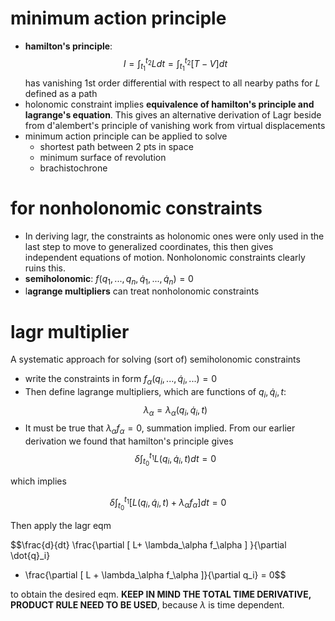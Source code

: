 # minimum action principle
- **hamilton's principle**: 
$$I = \int_{t_1}^{t_2}Ldt = \int_{t_1}^{t_2}[T-V]dt$$
has vanishing 1st order differential with respect to all nearby paths for $L$ defined as a path
- holonomic constraint implies **equivalence of hamilton's principle and lagrange's equation**. This gives an alternative derivation of Lagr beside from d'alembert's principle of vanishing work from virtual displacements
- minimum action principle can be applied to solve
	- shortest path between 2 pts in space
	- minimum surface of revolution
	- brachistochrone
# for nonholonomic constraints
- In deriving lagr, the constraints as holonomic ones were only used in the last step to move to generalized coordinates, this then gives independent equations of motion. Nonholonomic constraints clearly ruins this.
- **semiholonomic**: $f(q_1,..., q_n, \dot{q}_1, ..., \dot{q}_n) = 0$
- l**agrange multipliers** can treat nonholonomic constraints

# lagr multiplier

A systematic approach for solving (sort of) semiholonomic constraints

- write the constraints in form $f_\alpha(q_i, ..., \dot{q}_i, ...) = 0$
- Then define lagrange multipliers, which are functions of $q_i,\dot{q}_i, t$: 
$$\lambda_\alpha = \lambda_\alpha(q_i, \dot{q}_i, t)$$
- It must be true that $\lambda_\alpha f_\alpha = 0$, summation implied. From our earlier derivation we found that hamilton's principle gives 
$$\delta \int_{t_0}^{t_1} L(q_i,\dot{q}_i,t) dt = 0$$

which implies

$$\delta \int_{t_0}^{t_1} \left[ L(q_i,\dot{q}_i,t) + \lambda_\alpha f_\alpha \right] dt = 0$$

Then apply the lagr eqm 

$$\frac{d}{dt} \frac{\partial [ L+ \lambda_\alpha f_\alpha ] }{\partial \dot{q}_i} 
- \frac{\partial [ L + \lambda_\alpha f_\alpha ]}{\partial q_i} = 0$$

to obtain the desired eqm. **KEEP IN MIND THE TOTAL TIME DERIVATIVE, PRODUCT RULE NEED TO BE USED**, because $\lambda$ is time dependent. 